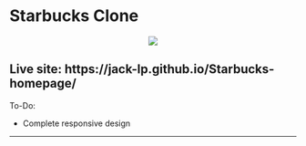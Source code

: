 # Starbucks Clone

<p align="center">
 <img src="https://i.imgur.com/XkZuVkA.png" />
</p>

<h2>Live site: https://jack-lp.github.io/Starbucks-homepage/</h2>

To-Do:
- Complete responsive design

---


